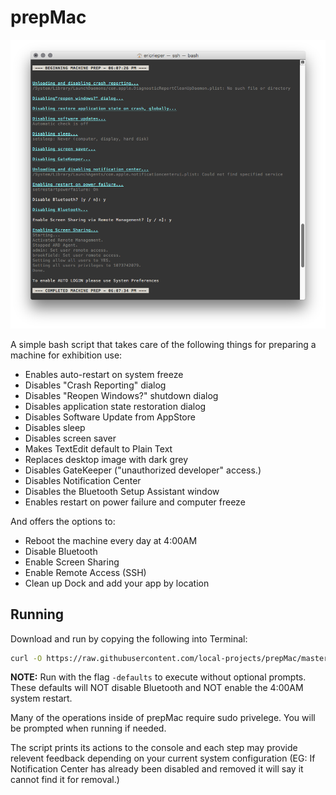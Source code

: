 # prepMac

![Screenshot](https://raw.githubusercontent.com/local-projects/prepMac/screenshots/screen01.png)

A simple bash script that takes care of the following things for preparing a machine for exhibition use:

- Enables auto-restart on system freeze
- Disables "Crash Reporting" dialog
- Disables "Reopen Windows?" shutdown dialog
- Disables application state restoration dialog
- Disables Software Update from AppStore
- Disables sleep
- Disables screen saver
- Makes TextEdit default to Plain Text
- Replaces desktop image with dark grey
- Disables GateKeeper ("unauthorized developer" access.)
- Disables Notification Center
- Disables the Bluetooth Setup Assistant window
- Enables restart on power failure and computer freeze

And offers the options to:

- Reboot the machine every day at 4:00AM
- Disable Bluetooth
- Enable Screen Sharing
- Enable Remote Access (SSH)
- Clean up Dock and add your app by location

## Running

Download and run by copying the following into Terminal:

```sh
curl -O https://raw.githubusercontent.com/local-projects/prepMac/master/prepMac.sh; source prepMac.sh; rm prepMac.sh;
```

__NOTE:__ Run with the flag `-defaults` to execute without optional prompts. These defaults will NOT disable Bluetooth and NOT enable the 4:00AM system restart.

Many of the operations inside of prepMac require sudo privelege. You will be prompted when running if needed.

The script prints its actions to the console and each step may provide relevent feedback depending on your current system configuration (EG: If Notification Center has already been disabled and removed it will say it cannot find it for removal.)
